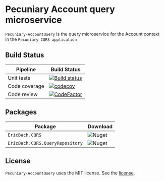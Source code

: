 # Pecuniary Account query microservice

`Pecuniary-AccountQuery` is the query microservice for the Account context in the `Pecuniary CQRS application`

## Build Status

Pipeline | Build Status
-|-
Unit tests | [![Build status](https://ci.appveyor.com/api/projects/status/nuwvjwbntk8g2ejy?svg=true)](https://ci.appveyor.com/project/eric-bach/pecuniary-accountquery)
Code coverage | [![codecov](https://codecov.io/gh/eric-bach/Pecuniary-AccountQuery/branch/master/graph/badge.svg)](https://codecov.io/gh/eric-bach/Pecuniary-AccountQuery)
Code review | [![CodeFactor](https://www.codefactor.io/repository/github/eric-bach/pecuniary-accountquery/badge)](https://www.codefactor.io/repository/github/eric-bach/pecuniary-accountquery)

## Packages

Package | Download
-|-
`EricBach.CQRS` | ![Nuget](https://img.shields.io/nuget/v/EricBach.CQRS) |
`EricBach.CQRS.QueryRepository` | ![Nuget](https://img.shields.io/nuget/v/EricBach.CQRS.QueryRepository) |

## License

`Pecuniary-AccountQuery` uses the MIT license. See the [license](https://github.com/eric-bach/Pecuniary-AccountQuery/blob/master/LICENSE).
